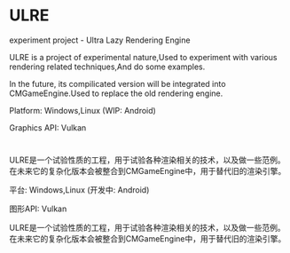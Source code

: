﻿# ULRE
experiment project - Ultra Lazy Rendering Engine

ULRE is a project of experimental nature,Used to experiment with various rendering related techniques,And do some examples.

In the future, its compilicated version will be integrated into CMGameEngine.Used to replace the old rendering engine.

Platform: Windows,Linux (WIP: Android)

Graphics API: Vulkan

#
ULRE是一个试验性质的工程，用于试验各种渲染相关的技术，以及做一些范例。在未来它的复杂化版本会被整合到CMGameEngine中，用于替代旧的渲染引擎。

平台: Windows,Linux (开发中: Android)

图形API: Vulkan


ULRE是一个试验性质的工程，用于试验各种渲染相关的技术，以及做一些范例。在未来它的复杂化版本会被整合到CMGameEngine中，用于替代旧的渲染引擎。

